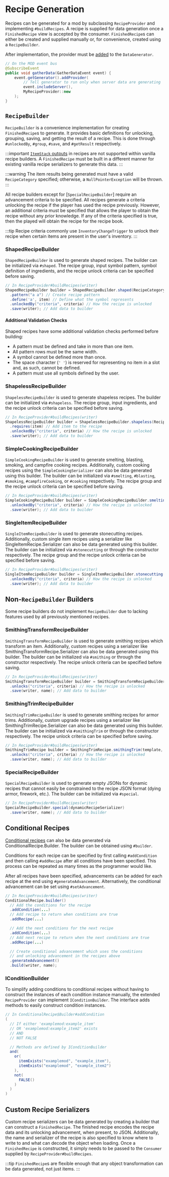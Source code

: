 Recipe Generation
=================

Recipes can be generated for a mod by subclassing `RecipeProvider` and implementing `#buildRecipes`. A recipe is supplied for data generation once a `FinishedRecipe` view is accepted by the consumer. `FinishedRecipe`s can either be created and supplied manually or, for convenience, created using a `RecipeBuilder`.

After implementation, the provider must be [added][datagen] to the `DataGenerator`.

```java
// On the MOD event bus
@SubscribeEvent
public void gatherData(GatherDataEvent event) {
    event.getGenerator().addProvider(
        // Tell generator to run only when server data are generating
        event.includeServer(),
        MyRecipeProvider::new
    );
}
```

`RecipeBuilder`
---------------

`RecipeBuilder` is a convenience implementation for creating `FinishedRecipe`s to generate. It provides basic definitions for unlocking, grouping, saving, and getting the result of a recipe. This is done through `#unlockedBy`, `#group`, `#save`, and `#getResult` respectively.

:::important
[`ItemStack` outputs][stack] in recipes are not supported within vanilla recipe builders. A `FinishedRecipe` must be built in a different manner for existing vanilla recipe serializers to generate this data.
:::

:::warning
The item results being generated must have a valid `RecipeCategory` specified; otherwise, a `NullPointerException` will be thrown.
:::

All recipe builders except for [`SpecialRecipeBuilder`] require an advancement criteria to be specified. All recipes generate a criteria unlocking the recipe if the player has used the recipe previously. However, an additional criteria must be specified that allows the player to obtain the recipe without any prior knowledge. If any of the criteria specified is true, then the played will obtain the recipe for the recipe book.

:::tip
Recipe criteria commonly use `InventoryChangeTrigger` to unlock their recipe when certain items are present in the user's inventory.
:::

### ShapedRecipeBuilder

`ShapedRecipeBuilder` is used to generate shaped recipes. The builder can be initialized via `#shaped`. The recipe group, input symbol pattern, symbol definition of ingredients, and the recipe unlock criteria can be specified before saving.

```java
// In RecipeProvider#buildRecipes(writer)
ShapedRecipeBuilder builder = ShapedRecipeBuilder.shaped(RecipeCategory.MISC, result)
  .pattern("a a") // Create recipe pattern
  .define('a', item) // Define what the symbol represents
  .unlockedBy("criteria", criteria) // How the recipe is unlocked
  .save(writer); // Add data to builder
```

#### Additional Validation Checks

Shaped recipes have some additional validation checks performed before building:

- A pattern must be defined and take in more than one item.
- All pattern rows must be the same width.
- A symbol cannot be defined more than once.
- The space character (`' '`) is reserved for representing no item in a slot and, as such, cannot be defined.
- A pattern must use all symbols defined by the user.

### ShapelessRecipeBuilder

`ShapelessRecipeBuilder` is used to generate shapeless recipes. The builder can be initialized via `#shapeless`. The recipe group, input ingredients, and the recipe unlock criteria can be specified before saving.

```java
// In RecipeProvider#buildRecipes(writer)
ShapelessRecipeBuilder builder = ShapelessRecipeBuilder.shapeless(RecipeCategory.MISC, result)
  .requires(item) // Add item to the recipe
  .unlockedBy("criteria", criteria) // How the recipe is unlocked
  .save(writer); // Add data to builder
```

### SimpleCookingRecipeBuilder

`SimpleCookingRecipeBuilder` is used to generate smelting, blasting, smoking, and campfire cooking recipes. Additionally, custom cooking recipes using the `SimpleCookingSerializer` can also be data generated using this builder. The builder can be initialized via `#smelting`, `#blasting`, `#smoking`, `#campfireCooking`, or `#cooking` respectively. The recipe group and the recipe unlock criteria can be specified before saving.

```java
// In RecipeProvider#buildRecipes(writer)
SimpleCookingRecipeBuilder builder = SimpleCookingRecipeBuilder.smelting(input, RecipeCategory.MISC, result, experience, cookingTime)
  .unlockedBy("criteria", criteria) // How the recipe is unlocked 
  .save(writer); // Add data to builder
```

### SingleItemRecipeBuilder

`SingleItemRecipeBuilder` is used to generate stonecutting recipes. Additionally, custom single item recipes using a serializer like SingleItemRecipe.Serializer can also be data generated using this builder. The builder can be initialized via `#stonecutting` or through the constructor respectively. The recipe group and the recipe unlock criteria can be specified before saving.

```java
// In RecipeProvider#buildRecipes(writer)
SingleItemRecipeBuilder builder = SingleItemRecipeBuilder.stonecutting(input, RecipeCategory.MISC, result)
  .unlockedBy("criteria", criteria) // How the recipe is unlocked
  .save(writer); // Add data to builder
```

Non-`RecipeBuilder` Builders
----------------------------

Some recipe builders do not implement `RecipeBuilder` due to lacking features used by all previously mentioned recipes.

### SmithingTransformRecipeBuilder

`SmithingTransformRecipeBuilder` is used to generate smithing recipes which transform an item. Additionally, custom recipes using a serializer like SmithingTransformRecipe.Serializer can also be data generated using this builder. The builder can be initialized via `#smithing` or through the constructor respectively. The recipe unlock criteria can be specified before saving.

```java
// In RecipeProvider#buildRecipes(writer)
SmithingTransformRecipeBuilder builder = SmithingTransformRecipeBuilder.smithing(template, base, addition, RecipeCategory.MISC, result)
  .unlocks("criteria", criteria) // How the recipe is unlocked
  .save(writer, name); // Add data to builder
```

### SmithingTrimRecipeBuilder

`SmithingTrimRecipeBuilder` is used to generate smithing recipes for armor trims. Additionally, custom upgrade recipes using a serializer like SmithingTrimRecipe.Serializer can also be data generated using this builder. The builder can be initialized via `#smithingTrim` or through the constructor respectively. The recipe unlock criteria can be specified before saving.

```java
// In RecipeProvider#buildRecipes(writer)
SmithingTrimRecipe builder = SmithingTrimRecipe.smithingTrim(template, base, addition, RecipeCategory.MISC)
  .unlocks("criteria", criteria) // How the recipe is unlocked
  .save(writer, name); // Add data to builder
```

### SpecialRecipeBuilder

`SpecialRecipeBuilder` is used to generate empty JSONs for dynamic recipes that cannot easily be constrained to the recipe JSON format (dying armor, firework, etc.). The builder can be initialized via `#special`.

```java
// In RecipeProvider#buildRecipes(writer)
SpecialRecipeBuilder.special(dynamicRecipeSerializer)
  .save(writer, name); // Add data to builder
```

Conditional Recipes
-------------------

[Conditional recipes][conditional] can also be data generated via ConditionalRecipe.Builder. The builder can be obtained using `#builder`.

Conditions for each recipe can be specified by first calling `#addCondition` and then calling `#addRecipe` after all conditions have been specified. This process can be repeated as many times as the programmer would like.

After all recipes have been specified, advancements can be added for each recipe at the end using `#generateAdvancement`. Alternatively, the conditional advancement can be set using `#setAdvancement`.

```java
// In RecipeProvider#buildRecipes(writer)
ConditionalRecipe.builder()
  // Add the conditions for the recipe
  .addCondition(...)
  // Add recipe to return when conditions are true
  .addRecipe(...)

  // Add the next conditions for the next recipe
  .addCondition(...)
  // Add next recipe to return when the next conditions are true
  .addRecipe(...)

  // Create conditional advancement which uses the conditions
  // and unlocking advancement in the recipes above
  .generateAdvancement()
  .build(writer, name);
```

### IConditionBuilder

To simplify adding conditions to conditional recipes without having to construct the instances of each condition instance manually, the extended `RecipeProvider` can implement `IConditionBuilder`. The interface adds methods to easily construct condition instances.

```java
// In ConditionalRecipe$Builder#addCondition
(
  // If either 'examplemod:example_item'
  // OR 'examplemod:example_item2' exists
  // AND
  // NOT FALSE

  // Methods are defined by IConditionBuilder
  and( 
    or(
      itemExists("examplemod", "example_item"),
      itemExists("examplemod", "example_item2")
    ),
    not(
      FALSE()
    )
  )
)
```

Custom Recipe Serializers
-------------------------

Custom recipe serializers can be data generated by creating a builder that can construct a `FinishedRecipe`. The finished recipe encodes the recipe data and its unlocking advancement, when present, to JSON. Additionally, the name and serializer of the recipe is also specified to know where to write to and what can decode the object when loading. Once a `FinishedRecipe` is constructed, it simply needs to be passed to the `Consumer` supplied by `RecipeProvider#buildRecipes`.

:::tip
`FinishedRecipe`s are flexible enough that any object transformation can be data generated, not just items.
:::

[datagen]: ../resources/index.md#data-generation
[ingredients]: ../resources/server/recipes/ingredients.md#forge-types
[stack]: ../resources/server/recipes/index.md#recipe-itemstack-result
[conditional]: ../resources/server/conditional.md
[special]: #specialrecipebuilder
